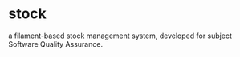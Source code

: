 # stock
a filament-based stock management system, developed for subject Software Quality Assurance. 
